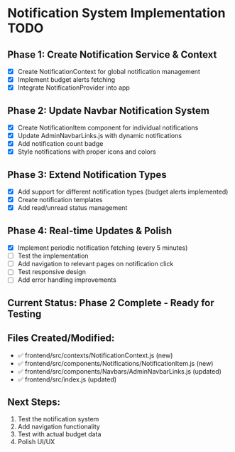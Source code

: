 # Notification System Implementation TODO

## Phase 1: Create Notification Service & Context
- [x] Create NotificationContext for global notification management
- [x] Implement budget alerts fetching
- [x] Integrate NotificationProvider into app

## Phase 2: Update Navbar Notification System
- [x] Create NotificationItem component for individual notifications
- [x] Update AdminNavbarLinks.js with dynamic notifications
- [x] Add notification count badge
- [x] Style notifications with proper icons and colors

## Phase 3: Extend Notification Types
- [x] Add support for different notification types (budget alerts implemented)
- [x] Create notification templates
- [x] Add read/unread status management

## Phase 4: Real-time Updates & Polish
- [x] Implement periodic notification fetching (every 5 minutes)
- [ ] Test the implementation
- [ ] Add navigation to relevant pages on notification click
- [ ] Test responsive design
- [ ] Add error handling improvements

## Current Status: Phase 2 Complete - Ready for Testing

## Files Created/Modified:
- ✅ frontend/src/contexts/NotificationContext.js (new)
- ✅ frontend/src/components/Notifications/NotificationItem.js (new)
- ✅ frontend/src/components/Navbars/AdminNavbarLinks.js (updated)
- ✅ frontend/src/index.js (updated)

## Next Steps:
1. Test the notification system
2. Add navigation functionality
3. Test with actual budget data
4. Polish UI/UX
